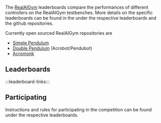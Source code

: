 The [RealAIGym](https://dfki-ric-underactuated-lab.github.io/real-ai-gym/)
leaderboards compare the performances of different controllers on the RealAIGym
testbenches. More details on the specific leaderboards can be found in the
under the respective leaderboards and the github repositories.

Currently open sourced RealAIGym repositories are

- [Simple Pendulum](https://github.com/dfki-ric-underactuated-lab/torque_limited_simple_pendulum)
- [Double Pendulum](https://github.com/dfki-ric-underactuated-lab/double_pendulum) (Acrobot/Pendubot)
- [Acromonk](https://github.com/dfki-ric-underactuated-lab/acromonk)

## Leaderboards

:::leaderboard-links:::

## Participating
Instructions and rules for participating in the competition can be found under
the respective leaderboards.
